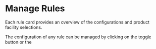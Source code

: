 # Manage Rules

Each rule card provides an overview of the configurations and product facility selections.

The configuration of any rule can be managed by clicking on the toggle button or the 